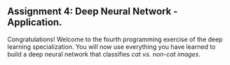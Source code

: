 ## Assignment 4: Deep Neural Network - Application.

Congratulations! Welcome to the fourth programming exercise of the deep learning specialization. You will now use everything you have learned to build a deep neural network that classifies *cat vs. non-cat images*.